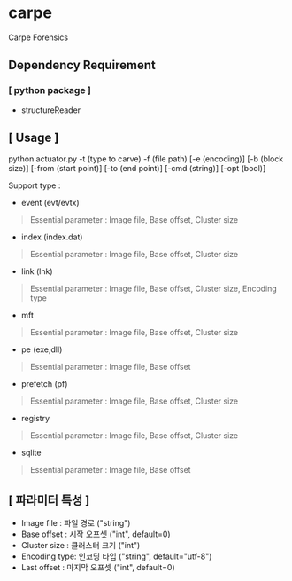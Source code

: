 # carpe
Carpe Forensics

## Dependency Requirement
### [ python package ]
* structureReader

## [ Usage ]
python actuator.py -t (type to carve) -f (file path) [-e (encoding)] [-b (block size)] [-from (start point)] [-to (end point)] [-cmd (string)] [-opt (bool)]

Support type :

* event (evt/evtx)
> Essential parameter : 
> Image file, Base offset, Cluster size

* index (index.dat)
> Essential parameter : 
> Image file, Base offset, Cluster size

* link (lnk)
> Essential parameter : 
> Image file, Base offset, Cluster size, Encoding type

* mft
> Essential parameter :
> Image file, Base offset, Cluster size

* pe (exe,dll)
> Essential parameter : 
> Image file, Base offset

* prefetch (pf)
> Essential parameter : 
> Image file, Base offset, Cluster size

* registry
> Essential parameter : 
> Image file, Base offset, Cluster size

* sqlite
> Essential parameter : 
> Image file, Base offset

## [ 파라미터 특성 ]

* Image file   : 파일 경로 ("string")
* Base offset  : 시작 오프셋 ("int", default=0)
* Cluster size : 클러스터 크기 ("int")
* Encoding type: 인코딩 타입 ("string", default="utf-8")
* Last offset  : 마지막 오프셋 ("int", default=0)
